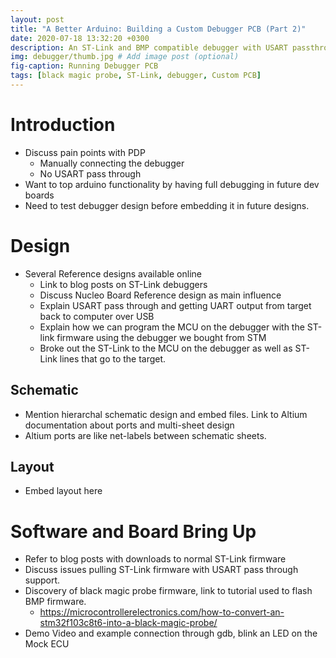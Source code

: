 ```yaml
---
layout: post
title: "A Better Arduino: Building a Custom Debugger PCB (Part 2)"
date: 2020-07-18 13:32:20 +0300
description: An ST-Link and BMP compatible debugger with USART passthrough.
img: debugger/thumb.jpg # Add image post (optional)
fig-caption: Running Debugger PCB
tags: [black magic probe, ST-Link, debugger, Custom PCB]
---
```


# Introduction



- Discuss pain points with PDP
    - Manually connecting the debugger
    - No USART pass through
- Want to top arduino functionality by having full debugging in future dev boards
- Need to test debugger design before embedding it in future designs.

# Design

- Several Reference designs available online
    - Link to blog posts on ST-Link debuggers
    - Discuss Nucleo Board Reference design as main influence
    - Explain USART pass through and getting UART output from target back to computer over USB
    - Explain how we can program the MCU on the debugger with the ST-link firmware using the debugger we bought from STM
    - Broke out the ST-Link to the MCU on the debugger as well as ST-Link lines that go to the target.

## Schematic

- Mention hierarchal schematic design and embed files. Link to Altium documentation about ports and multi-sheet design
- Altium ports are like net-labels between schematic sheets.

## Layout

- Embed layout here

# Software and Board Bring Up

- Refer to blog posts with downloads to normal ST-Link firmware
- Discuss issues pulling ST-Link firmware with USART pass through support.
- Discovery of black magic probe firmware, link to tutorial used to flash BMP firmware.
    - https://microcontrollerelectronics.com/how-to-convert-an-stm32f103c8t6-into-a-black-magic-probe/
- Demo Video and example connection through gdb, blink an LED on the Mock ECU
